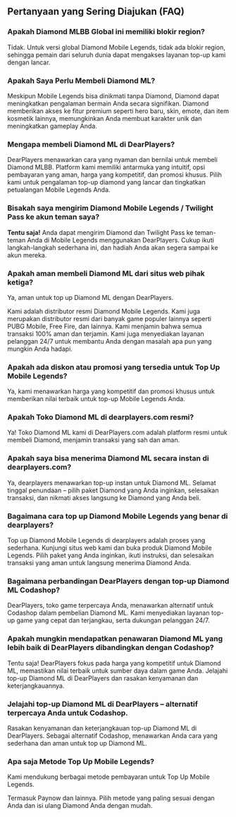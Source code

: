 ## Pertanyaan yang Sering Diajukan (FAQ)

### Apakah Diamond MLBB Global ini memiliki blokir region?

Tidak. Untuk versi global Diamond Mobile Legends, tidak ada blokir region, sehingga pemain dari seluruh dunia dapat mengakses layanan top-up kami dengan lancar.

### Apakah Saya Perlu Membeli Diamond ML?

Meskipun Mobile Legends bisa dinikmati tanpa Diamond, Diamond dapat meningkatkan pengalaman bermain Anda secara signifikan. Diamond memberikan akses ke fitur premium seperti hero baru, skin, emote, dan item kosmetik lainnya, memungkinkan Anda membuat karakter unik dan meningkatkan gameplay Anda.

### Mengapa membeli Diamond ML di DearPlayers?

DearPlayers menawarkan cara yang nyaman dan bernilai untuk membeli Diamond MLBB. Platform kami memiliki antarmuka yang intuitif, opsi pembayaran yang aman, harga yang kompetitif, dan promosi khusus. Pilih kami untuk pengalaman top-up diamond yang lancar dan tingkatkan petualangan Mobile Legends Anda.

### Bisakah saya mengirim Diamond Mobile Legends / Twilight Pass ke akun teman saya?

**Tentu saja!** Anda dapat mengirim Diamond dan Twilight Pass ke teman-teman Anda di Mobile Legends menggunakan DearPlayers. Cukup ikuti langkah-langkah sederhana ini, dan hadiah Anda akan segera sampai ke akun mereka.

### Apakah aman membeli Diamond ML dari situs web pihak ketiga?

Ya, aman untuk top up Diamond ML dengan DearPlayers.

Kami adalah distributor resmi Diamond Mobile Legends. Kami juga merupakan distributor resmi dari banyak game populer lainnya seperti PUBG Mobile, Free Fire, dan lainnya. Kami menjamin bahwa semua transaksi 100% aman dan terjamin. Kami juga menyediakan layanan pelanggan 24/7 untuk membantu Anda dengan masalah apa pun yang mungkin Anda hadapi.

### Apakah ada diskon atau promosi yang tersedia untuk Top Up Mobile Legends?

Ya, kami menawarkan harga yang kompetitif dan promosi khusus untuk memberikan nilai terbaik untuk top-up Mobile Legends Anda.

### Apakah Toko Diamond ML di dearplayers.com resmi?

Ya! Toko Diamond ML kami di DearPlayers.com adalah platform resmi untuk membeli Diamond, menjamin transaksi yang sah dan aman.

### Apakah saya bisa menerima Diamond ML secara instan di dearplayers.com?

Ya, dearplayers menawarkan top-up instan untuk Diamond ML. Selamat tinggal penundaan – pilih paket Diamond yang Anda inginkan, selesaikan transaksi, dan nikmati akses langsung ke Diamond yang Anda beli.

### Bagaimana cara top up Diamond Mobile Legends yang benar di dearplayers?

Top up Diamond Mobile Legends di dearplayers adalah proses yang sederhana. Kunjungi situs web kami dan buka produk Diamond Mobile Legends. Pilih paket yang Anda inginkan, ikuti instruksi, dan selesaikan transaksi yang aman untuk langsung menerima Diamond Anda.

### Bagaimana perbandingan DearPlayers dengan top-up Diamond ML Codashop?

DearPlayers, toko game terpercaya Anda, menawarkan alternatif untuk Codashop dalam pembelian Diamond ML. Kami menyediakan layanan top-up game yang cepat dan terjangkau, serta dukungan pelanggan 24/7.

### Apakah mungkin mendapatkan penawaran Diamond ML yang lebih baik di DearPlayers dibandingkan dengan Codashop?

Tentu saja! DearPlayers fokus pada harga yang kompetitif untuk Diamond ML, memastikan nilai terbaik untuk sumber daya dalam game Anda. Jelajahi top-up Diamond ML di DearPlayers dan rasakan kenyamanan dan keterjangkauannya.

### Jelajahi top-up Diamond ML di DearPlayers – alternatif terpercaya Anda untuk Codashop.

Rasakan kenyamanan dan keterjangkauan top-up Diamond ML di DearPlayers. Sebagai alternatif Codashop, menawarkan Anda cara yang sederhana dan aman untuk top up Diamond ML.

### Apa saja Metode Top Up Mobile Legends?

Kami mendukung berbagai metode pembayaran untuk Top Up Mobile Legends.

Termasuk Paynow dan lainnya. Pilih metode yang paling sesuai dengan Anda dan isi ulang Diamond Anda dengan mudah.
